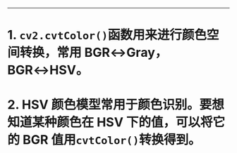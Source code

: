 
---

# 1. `cv2.cvtColor()`函数用来进行颜色空间转换，常用 BGR↔Gray，BGR↔HSV。
# 2. HSV 颜色模型常用于颜色识别。要想知道某种颜色在 HSV 下的值，可以将它的 BGR 值用`cvtColor()`转换得到。